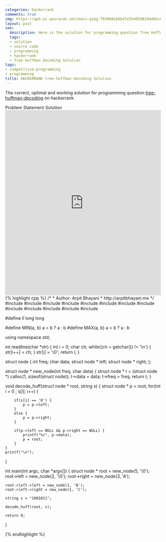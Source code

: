 ```yaml
---
categories: hackerrank
comments: true
img: https://qph.ec.quoracdn.net/main-qimg-f939681b0b47e5540398244db5c8966f?convert_to_webp=true
layout: post
seo:
  description: Here is the solution for programming question Tree Huffman Decoding on hackerrank
  tags:
  - solution
  - source code
  - programming
  - hackerrank
  - Tree Huffman Decoding Solution
tags:
- competitive-programming
- programming
title: HACKERRANK tree-huffman-decoding Solution
---
```

The correct, optimal and working solution for programming question [tree-huffman-decoding](https://www.hackerrank.com/challenges/tree-huffman-decoding) on hackerrank

<div class="ui secondary pointing large menu">
  <a class="grey item" data-tab="problem-statement">
    Problem Statement
  </a>
  <a class="active item grey" data-tab="solution">
    Solution
  </a>
</div>
<div class="ui bottom attached tab" data-tab="problem-statement">
    <iframe src="https://www.hackerrank.com/challenges/tree-huffman-decoding" width="100%" height="600px" style="overflow: scroll; border: none;"></iframe>
</div>
<div class="ui bottom attached active tab" data-tab="solution">
{% highlight cpp %}
/*
 *  Author: Arpit Bhayani
 *  http://arpitbhayani.me
 */
#include <cmath>
#include <cstdio>
#include <cstdlib>
#include <climits>
#include <deque>
#include <iostream>
#include <list>
#include <limits>
#include <map>
#include <queue>
#include <set>
#include <stack>
#include <vector>

#define ll long long

#define MIN(a, b) a < b ? a : b
#define MAX(a, b) a > b ? a : b

using namespace std;

int readline(char *str) {
    int i = 0;
    char ch;
    while((ch = getchar()) != '\n') {
        str[i++] = ch;
    }
    str[i] = '\0';
    return i;
}

struct node {
    int freq;
    char data;
    struct node * left;
    struct node * right;
};

struct node * new_node(int freq, char data) {
    struct node * t = (struct node *) calloc(1, sizeof(struct node));
    t->data = data;
    t->freq = freq;
    return t;
}

void decode_huff(struct node * root, string s) {
    struct node * p = root;
    for(int i = 0 ; s[i]; i++) {

        if(s[i] == '0') {
            p = p->left;
        }
        else {
            p = p->right;
        }

        if(p->left == NULL && p->right == NULL) {
            printf("%c", p->data);
            p = root;
        }
    }
    printf("\n");
}


int main(int argc, char *argv[]) {
    struct node * root = new_node(5, '\0');
    root->left = new_node(2, '\0');
    root->right = new_node(3, 'A');

    root->left->left = new_node(1, 'B');
    root->left->right = new_node(1, 'C');

    string s = "1001011";

    decode_huff(root, s);

    return 0;
}

{% endhighlight %}
</div>
